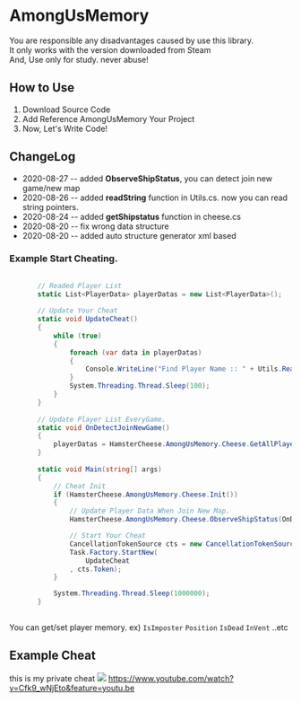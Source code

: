 # AmongUsMemory
  You are responsible any disadvantages caused by use this library.  
  It only works with the version downloaded from Steam  
  And, Use only for study. never abuse!
## How to Use
 1. Download Source Code
 2. Add Reference AmongUsMemory Your Project 
 3. Now, Let's Write Code!
 
 
 
## ChangeLog

 * 2020-08-27 -- added **ObserveShipStatus**, you can detect join new game/new map
 * 2020-08-26 -- added **readString** function in Utils.cs. now you can read string pointers.
 * 2020-08-24 -- added **getShipstatus** function in cheese.cs
 * 2020-08-20 -- fix wrong data structure
 * 2020-08-20 -- added auto structure generator xml based
 
   
### Example Start Cheating.
 
 ```cs
       
        // Readed Player List
        static List<PlayerData> playerDatas = new List<PlayerData>(); 
        
        // Update Your Cheat 
        static void UpdateCheat()
        {
            while (true)
            { 
                foreach (var data in playerDatas)
                {
                    Console.WriteLine("Find Player Name :: " + Utils.ReadString(data.PlayerInfo.Value.PlayerName));
                } 
                System.Threading.Thread.Sleep(100); 
            }
        }
        
        // Update Player List EveryGame.
        static void OnDetectJoinNewGame()
        {
            playerDatas = HamsterCheese.AmongUsMemory.Cheese.GetAllPlayers();
        }
        
        static void Main(string[] args)
        {
            // Cheat Init
            if (HamsterCheese.AmongUsMemory.Cheese.Init())
            { 
                // Update Player Data When Join New Map.
                HamsterCheese.AmongUsMemory.Cheese.ObserveShipStatus(OnDetectJoinNewGame);

                // Start Your Cheat 
                CancellationTokenSource cts = new CancellationTokenSource();
                Task.Factory.StartNew(
                    UpdateCheat
                , cts.Token); 
            }

            System.Threading.Thread.Sleep(1000000);
        }
        
 ``` 
 
 You can get/set player memory. ex) `IsImposter` `Position` `IsDead` `InVent` ..etc

## Example Cheat

 this is my private cheat
 ![](https://github.com/shlifedev/AmongUsPublic/blob/master/Example.PNG) 
 https://www.youtube.com/watch?v=Cfk9_wNjEto&feature=youtu.be
 
 
 
 
